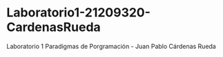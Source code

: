 # Laboratorio1-21209320-CardenasRueda
Laboratorio 1 Paradigmas de Porgramación - Juan Pablo Cárdenas Rueda
